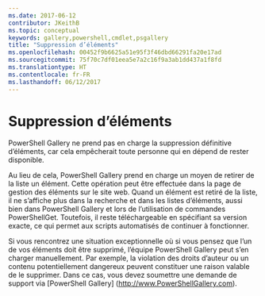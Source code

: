 ```yaml
---
ms.date: 2017-06-12
contributor: JKeithB
ms.topic: conceptual
keywords: gallery,powershell,cmdlet,psgallery
title: "Suppression d’éléments"
ms.openlocfilehash: 00452f9b6625a51e95f3f46dbd66291fa20e17ad
ms.sourcegitcommit: 75f70c7df01eea5e7a2c16f9a3ab1dd437a1f8fd
ms.translationtype: HT
ms.contentlocale: fr-FR
ms.lasthandoff: 06/12/2017
---
```

<a id="deleting-items" class="xliff"></a>
# Suppression d’éléments

PowerShell Gallery ne prend pas en charge la suppression définitive d’éléments, car cela empêcherait toute personne qui en dépend de rester disponible.

Au lieu de cela, PowerShell Gallery prend en charge un moyen de retirer de la liste un élément. Cette opération peut être effectuée dans la page de gestion des éléments sur le site web. Quand un élément est retiré de la liste, il ne s’affiche plus dans la recherche et dans les listes d’éléments, aussi bien dans PowerShell Gallery et lors de l’utilisation de commandes PowerShellGet. Toutefois, il reste téléchargeable en spécifiant sa version exacte, ce qui permet aux scripts automatisés de continuer à fonctionner.

Si vous rencontrez une situation exceptionnelle où si vous pensez que l’un de vos éléments doit être supprimé, l’équipe PowerShell Gallery peut s’en charger manuellement. Par exemple, la violation des droits d’auteur ou un contenu potentiellement dangereux peuvent constituer une raison valable de le supprimer. Dans ce cas, vous devez soumettre une demande de support via [PowerShell Gallery] (http://www.PowerShellGallery.com).

